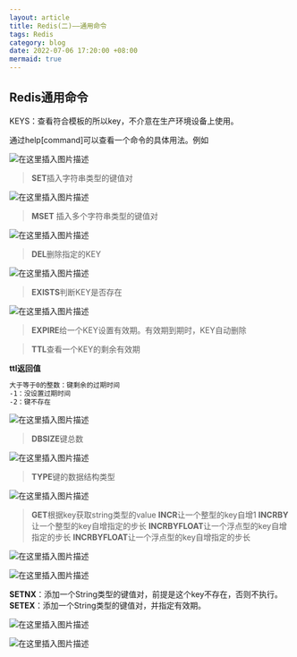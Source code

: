```yaml
---
layout: article
title: Redis(二)——通用命令
tags: Redis
category: blog
date: 2022-07-06 17:20:00 +08:00
mermaid: true
---
```


## Redis通用命令
KEYS：查看符合模板的所以key，不介意在生产环境设备上使用。


通过help[command]可以查看一个命令的具体用法。例如

![在这里插入图片描述](https://img-blog.csdnimg.cn/a4dcaec2fd67467eb04ab7381528b335.png)
>**SET**插入字符串类型的键值对

![在这里插入图片描述](https://img-blog.csdnimg.cn/d18b2dd21438457bb0da153842cee6a7.png)



>**MSET** 插入多个字符串类型的键值对

![在这里插入图片描述](https://img-blog.csdnimg.cn/2b1602bc5b4742d6b25a81971fb55444.png)

>**DEL**删除指定的KEY

![在这里插入图片描述](https://img-blog.csdnimg.cn/64ea372ed5f74652afb2ec92346e5bf7.png)

>**EXISTS**判断KEY是否存在

![在这里插入图片描述](https://img-blog.csdnimg.cn/0a5d8c97ba614fe3aeac98d1b412631f.png)
>**EXPIRE**给一个KEY设置有效期。有效期到期时，KEY自动删除

>**TTL**查看一个KEY的剩余有效期

**ttl返回值**

```bash
大于等于0的整数：键剩余的过期时间
-1：没设置过期时间
-2：键不存在
```

![在这里插入图片描述](https://img-blog.csdnimg.cn/f0d57a923a6946398b1ac6c3824618b7.png)
>**DBSIZE**键总数

![在这里插入图片描述](https://img-blog.csdnimg.cn/fb3f86f655814221ac6bc73dfa4dd140.png)


>**TYPE**键的数据结构类型

![在这里插入图片描述](https://img-blog.csdnimg.cn/f26fda797a7d4e7f9858c4dff7301751.png)
>**GET**根据key获取string类型的value
>**INCR**让一个整型的key自增1
>**INCRBY**让一个整型的key自增指定的步长
>**INCRBYFLOAT**让一个浮点型的key自增指定的步长
>**INCRBYFLOAT**让一个浮点型的key自增指定的步长

 ![在这里插入图片描述](https://img-blog.csdnimg.cn/05413b61eb124b16bb5bf546e3c93709.png)
 
 ![在这里插入图片描述](https://img-blog.csdnimg.cn/a04c337c96624f07b8673dd0e958358c.png)
 
**SETNX**：添加一个String类型的键值对，前提是这个key不存在，否则不执行。
**SETEX**：添加一个String类型的键值对，并指定有效期。

![在这里插入图片描述](https://img-blog.csdnimg.cn/d7da3c6b65b4470a99299c86bbd9ff3f.png)

![在这里插入图片描述](https://img-blog.csdnimg.cn/64a3ae51a4f24724b7fd2f38a1bd91b9.png)

